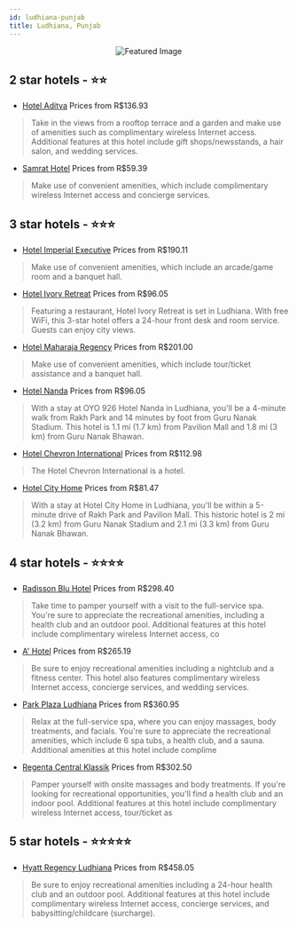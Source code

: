 ```yaml
---
id: ludhiana-punjab
title: Ludhiana, Punjab
---
```


<center><img src="https://i.travelapi.com/hotels/12000000/11570000/11568700/11568611/4fe9593c_b.jpg" alt="Featured Image" /></center>


##  2 star hotels - ⭐️⭐️

-    [Hotel Aditya](https://us.hurb.com/hotels/ludhiana/hotel-aditya-JNP-JP737534?cmp=18055) Prices from R$136.93
   > Take in the views from a rooftop terrace and a garden and make use of amenities such as complimentary wireless Internet access. Additional features at this hotel include gift shops/newsstands, a hair salon, and wedding services.
-    [Samrat Hotel](https://us.hurb.com/hotels/ludhiana/samrat-hotel-JNP-JP210294?cmp=18055) Prices from R$59.39
   > Make use of convenient amenities, which include complimentary wireless Internet access and concierge services.

##  3 star hotels - ⭐️⭐️⭐️

-    [Hotel Imperial Executive](https://us.hurb.com/hotels/ludhiana/hotel-imperial-executive-JNP-JP127432?cmp=18055) Prices from R$190.11
   > Make use of convenient amenities, which include an arcade/game room and a banquet hall.
-    [Hotel Ivory Retreat](https://us.hurb.com/hotels/ludhiana/hotel-ivory-retreat-JNP-JP621749?cmp=18055) Prices from R$96.05
   > Featuring a restaurant, Hotel Ivory Retreat is set in Ludhiana. With free WiFi, this 3-star hotel offers a 24-hour front desk and room service. Guests can enjoy city views.
-    [Hotel Maharaja Regency](https://us.hurb.com/hotels/ludhiana/hotel-maharaja-regency-JNP-JP973450?cmp=18055) Prices from R$201.00
   > Make use of convenient amenities, which include tour/ticket assistance and a banquet hall.
-    [Hotel Nanda](https://us.hurb.com/hotels/ludhiana/hotel-nanda-JNP-JP127418?cmp=18055) Prices from R$96.05
   > With a stay at OYO 926 Hotel Nanda in Ludhiana, you'll be a 4-minute walk from Rakh Park and 14 minutes by foot from Guru Nanak Stadium. This hotel is 1.1 mi (1.7 km) from Pavilion Mall and 1.8 mi (3 km) from Guru Nanak Bhawan.
-    [Hotel Chevron International](https://us.hurb.com/hotels/ludhiana/hotel-chevron-international-JNP-JP897652?cmp=18055) Prices from R$112.98
   > The Hotel Chevron International is a hotel.
-    [Hotel City Home](https://us.hurb.com/hotels/ludhiana/hotel-city-home-JNP-JP816759?cmp=18055) Prices from R$81.47
   > With a stay at Hotel City Home in Ludhiana, you'll be within a 5-minute drive of Rakh Park and Pavilion Mall. This historic hotel is 2 mi (3.2 km) from Guru Nanak Stadium and 2.1 mi (3.3 km) from Guru Nanak Bhawan.

##  4 star hotels - ⭐️⭐️⭐️⭐️

-    [Radisson Blu Hotel](https://us.hurb.com/hotels/ludhiana/radisson-blu-hotel-JNP-JP747005?cmp=18055) Prices from R$298.40
   > Take time to pamper yourself with a visit to the full-service spa. You're sure to appreciate the recreational amenities, including a health club and an outdoor pool. Additional features at this hotel include complimentary wireless Internet access, co
-    [A' Hotel](https://us.hurb.com/hotels/ludhiana/a-hotel-JNP-JP190047?cmp=18055) Prices from R$265.19
   > Be sure to enjoy recreational amenities including a nightclub and a fitness center. This hotel also features complimentary wireless Internet access, concierge services, and wedding services.
-    [Park Plaza Ludhiana](https://us.hurb.com/hotels/ludhiana/park-plaza-ludhiana-JNP-JP825128?cmp=18055) Prices from R$360.95
   > Relax at the full-service spa, where you can enjoy massages, body treatments, and facials. You're sure to appreciate the recreational amenities, which include 6 spa tubs, a health club, and a sauna. Additional amenities at this hotel include complime
-    [Regenta Central Klassik](https://us.hurb.com/hotels/ludhiana/regenta-central-klassik-JNP-JP541971?cmp=18055) Prices from R$302.50
   > Pamper yourself with onsite massages and body treatments. If you're looking for recreational opportunities, you'll find a health club and an indoor pool. Additional features at this hotel include complimentary wireless Internet access, tour/ticket as

##  5 star hotels - ⭐️⭐️⭐️⭐️⭐️

-    [Hyatt Regency Ludhiana](https://us.hurb.com/hotels/ludhiana/hyatt-regency-ludhiana-JNP-JP188598?cmp=18055) Prices from R$458.05
   > Be sure to enjoy recreational amenities including a 24-hour health club and an outdoor pool. Additional features at this hotel include complimentary wireless Internet access, concierge services, and babysitting/childcare (surcharge).
